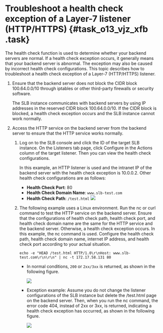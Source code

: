 # Troubleshoot a health check exception of a Layer-7 listener \(HTTP/HTTPS\) {#task_o13_vjz_xfb .task}

The health check function is used to determine whether your backend servers are normal. If a health check exception occurs, it generally means that your backend server is abnormal. The exception may also be caused by incorrect health check configurations. This topic describes how to troubleshoot a health check exception of a Layer-7 \(HTTP/HTTPS\) listener.

1.  Ensure that the backend server does not block the CIDR block 100.64.0.0/10 through iptables or other third-party firewalls or security software. 

    The SLB instance communicates with backend servers by using IP addresses in the reserved CIDR block 100.64.0.0/10. If the CIDR block is blocked, a health check exception occurs and the SLB instance cannot work normally.

2.  Access the HTTP service on the backend server from the backend server to ensure that the HTTP service works normally. 
    1.  Log on to the SLB console and click the ID of the target SLB instance. On the Listeners tab page, click Configure in the Actions column of the target listener. Then you can view the health check configurations. 

        In this example, an HTTP listener is used and the intranet IP of the backend server with the health check exception is 10.0.0.2. Other health check configurations are as follows:

        -   **Health Check Port**: 80
        -   **Health Check Domain Name**: `www.slb-test.com`
        -   **Health Check Path**: `/test.html`
        ![](http://static-aliyun-doc.oss-cn-hangzhou.aliyuncs.com/assets/img/65042/156594093933076_en-US.png)

    2.  The following example uses a Linux environment. Run the nc or curl command to test the HTTP service on the backend server. Ensure that the configurations of health check path, health check port, and health check domain name are the same for the HTTP service and the backend server. Otherwise, a health check exception occurs. In this example, the nc command is used. Configure the health check path, health check domain name, internet IP address, and health check port according to your actual situation.

        ``` {#codeblock_lvt_kt6_08k}
        echo -e "HEAD /test.html HTTP/1.0\r\nHost: www.slb-test.com\r\n\r\n" | nc -t 172.17.58.131 80
        ```

        -   In normal conditions, `200` or `2xx/3xx` is returned, as shown in the following figure.

            ![](http://static-aliyun-doc.oss-cn-hangzhou.aliyuncs.com/assets/img/65042/156594093933084_en-US.png)

        -   Exception example: Assume you do not change the listener configurations of the SLB instance but delete the /test.html page on the backend server. Then, when you run the nc command, the error code 404, instead of 2xx or 3xx, is returned, indicating a health check exception has occurred, as shown in the following figure.

            ![](http://static-aliyun-doc.oss-cn-hangzhou.aliyuncs.com/assets/img/65042/156594093933092_en-US.png)


